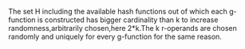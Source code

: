 The set H including the available hash functions out of which each g-function is constructed has bigger cardinality than k to increase randomness,arbitrarily chosen,here 2*k.The k r-operands are chosen randomly and uniquely for every g-function for the same reason.